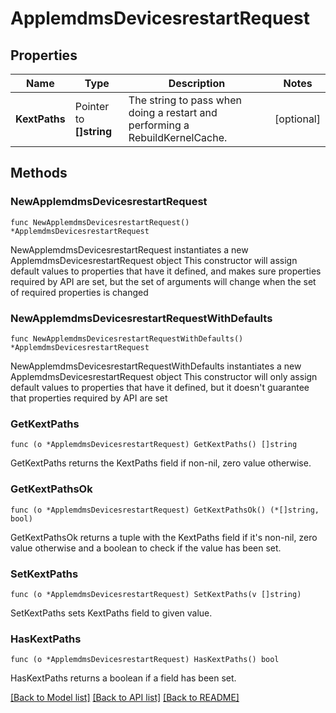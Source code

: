 # ApplemdmsDevicesrestartRequest

## Properties

Name | Type | Description | Notes
------------ | ------------- | ------------- | -------------
**KextPaths** | Pointer to **[]string** | The string to pass when doing a restart and performing a RebuildKernelCache. | [optional] 

## Methods

### NewApplemdmsDevicesrestartRequest

`func NewApplemdmsDevicesrestartRequest() *ApplemdmsDevicesrestartRequest`

NewApplemdmsDevicesrestartRequest instantiates a new ApplemdmsDevicesrestartRequest object
This constructor will assign default values to properties that have it defined,
and makes sure properties required by API are set, but the set of arguments
will change when the set of required properties is changed

### NewApplemdmsDevicesrestartRequestWithDefaults

`func NewApplemdmsDevicesrestartRequestWithDefaults() *ApplemdmsDevicesrestartRequest`

NewApplemdmsDevicesrestartRequestWithDefaults instantiates a new ApplemdmsDevicesrestartRequest object
This constructor will only assign default values to properties that have it defined,
but it doesn't guarantee that properties required by API are set

### GetKextPaths

`func (o *ApplemdmsDevicesrestartRequest) GetKextPaths() []string`

GetKextPaths returns the KextPaths field if non-nil, zero value otherwise.

### GetKextPathsOk

`func (o *ApplemdmsDevicesrestartRequest) GetKextPathsOk() (*[]string, bool)`

GetKextPathsOk returns a tuple with the KextPaths field if it's non-nil, zero value otherwise
and a boolean to check if the value has been set.

### SetKextPaths

`func (o *ApplemdmsDevicesrestartRequest) SetKextPaths(v []string)`

SetKextPaths sets KextPaths field to given value.

### HasKextPaths

`func (o *ApplemdmsDevicesrestartRequest) HasKextPaths() bool`

HasKextPaths returns a boolean if a field has been set.


[[Back to Model list]](../README.md#documentation-for-models) [[Back to API list]](../README.md#documentation-for-api-endpoints) [[Back to README]](../README.md)



